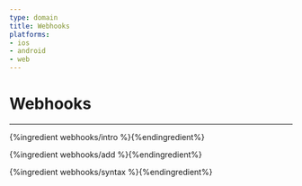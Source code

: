 ```yaml
---
type: domain
title: Webhooks
platforms:
- ios
- android
- web
---
```


# Webhooks

------

{%ingredient webhooks/intro %}{%endingredient%}

{%ingredient webhooks/add %}{%endingredient%}

{%ingredient webhooks/syntax %}{%endingredient%}

